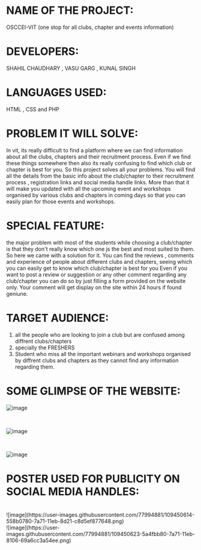 # **NAME OF THE PROJECT:** #
OSCCEI-VIT (one stop for all clubs, chapter and events information)


# **DEVELOPERS:** # 
SHAHIL CHAUDHARY , VASU GARG , KUNAL SINGH



# **LANGUAGES USED:** # 
HTML , CSS and PHP



# **PROBLEM IT WILL SOLVE:** #
In vit, its really difficult to find a platform where we can find information about all the clubs, chapters and their recruitment process. Even if we find these things somewhere then also its really confusing to find which club or chapter is best for you. So this project solves all your problems. You will find all the details from the basic info about the club/chapter to their recruitment process , registration links and social media handle links. 
More than that it will make you updated with all the upcoming event and workshops organised by various clubs and chapters in coming days so that you can easily plan for those events and workshops.



# **SPECIAL FEATURE:** # 
the major problem with most of the students while choosing a club/chapter is that they don't really know which one js the best and most suited to them. So here we came with a solution for it. 
You can find the reviews , comments and experience of people about different clubs and chapters, seeing which you can easily get to know which club/chapter is best for you
Even if you want to post a review or suggestion or any other comment regarding any club/chapter you can do so by just filling a form provided on the website only. Your comment will get display on the site within 24 hours if found geniune.




# **TARGET AUDIENCE:** # 
1. all the people who are looking to join a club but are confused among diffrent clubs/chapters 
2. specially the FRESHERS
3. Student who miss all the important webinars and workshops organised by diffrent clubs and chapters as they cannot find any information regarding them.


# **SOME GLIMPSE OF THE WEBSITE:** #

 ![image](https://user-images.githubusercontent.com/77994881/109449252-f7a8f080-7a6d-11eb-8a59-8de2d02c2f75.png)

<br>

 ![image](https://user-images.githubusercontent.com/77994881/109450273-83238100-7a70-11eb-9b18-c46a2696b787.png)

<br>

 ![image](https://user-images.githubusercontent.com/77994881/109450444-e44b5480-7a70-11eb-9734-8e93ba9df117.png)
 
# **POSTER USED FOR PUBLICITY ON SOCIAL MEDIA HANDLES:** #
<br>
![image](https://user-images.githubusercontent.com/77994881/109450614-558b0780-7a71-11eb-8d21-c8d5ef877648.png)
<br>
![image](https://user-images.githubusercontent.com/77994881/109450623-5a4fbb80-7a71-11eb-8106-69a6cc3a54ee.png)



  


